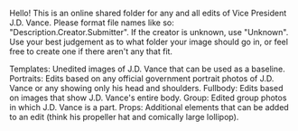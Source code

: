 Hello! This is an online shared folder for any and all edits of Vice President J.D. Vance. Please format file names like so: "Description.Creator.Submitter". If the creator is unknown, use "Unknown". Use your best judgement as to what folder your image should go in, or feel free to create one if there aren't any that fit.

Templates: Unedited images of J.D. Vance that can be used as a baseline.
Portraits: Edits based on any official government portrait photos of J.D. Vance or any showing only his head and shoulders.
Fullbody: Edits based on images that show J.D. Vance's entire body.
Group: Edited group photos in which J.D. Vance is a part.
Props: Additional elements that can be added to an edit (think his propeller hat and comically large lollipop).
